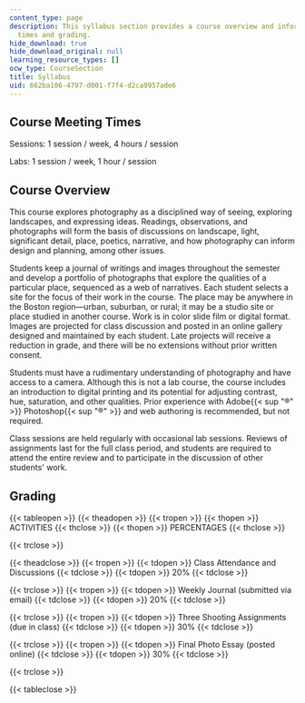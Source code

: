 ```yaml
---
content_type: page
description: This syllabus section provides a course overview and information on meeting
  times and grading.
hide_download: true
hide_download_original: null
learning_resource_types: []
ocw_type: CourseSection
title: Syllabus
uid: 662ba106-4797-d001-f7f4-d2ca9957ade6
---
```


Course Meeting Times
--------------------

Sessions: 1 session / week, 4 hours / session

Labs: 1 session / week, 1 hour / session

Course Overview
---------------

This course explores photography as a disciplined way of seeing, exploring landscapes, and expressing ideas. Readings, observations, and photographs will form the basis of discussions on landscape, light, significant detail, place, poetics, narrative, and how photography can inform design and planning, among other issues.

Students keep a journal of writings and images throughout the semester and develop a portfolio of photographs that explore the qualities of a particular place, sequenced as a web of narratives. Each student selects a site for the focus of their work in the course. The place may be anywhere in the Boston region—urban, suburban, or rural; it may be a studio site or place studied in another course. Work is in color slide film or digital format. Images are projected for class discussion and posted in an online gallery designed and maintained by each student. Late projects will receive a reduction in grade, and there will be no extensions without prior written consent.

Students must have a rudimentary understanding of photography and have access to a camera. Although this is not a lab course, the course includes an introduction to digital printing and its potential for adjusting contrast, hue, saturation, and other qualities. Prior experience with Adobe{{< sup "®" >}} Photoshop{{< sup "®" >}} and web authoring is recommended, but not required.

Class sessions are held regularly with occasional lab sessions. Reviews of assignments last for the full class period, and students are required to attend the entire review and to participate in the discussion of other students' work.

Grading
-------

{{< tableopen >}}
{{< theadopen >}}
{{< tropen >}}
{{< thopen >}}
ACTIVITIES
{{< thclose >}}
{{< thopen >}}
PERCENTAGES
{{< thclose >}}

{{< trclose >}}

{{< theadclose >}}
{{< tropen >}}
{{< tdopen >}}
Class Attendance and Discussions
{{< tdclose >}}
{{< tdopen >}}
20%
{{< tdclose >}}

{{< trclose >}}
{{< tropen >}}
{{< tdopen >}}
Weekly Journal (submitted via email)
{{< tdclose >}}
{{< tdopen >}}
20%
{{< tdclose >}}

{{< trclose >}}
{{< tropen >}}
{{< tdopen >}}
Three Shooting Assignments (due in class)
{{< tdclose >}}
{{< tdopen >}}
30%
{{< tdclose >}}

{{< trclose >}}
{{< tropen >}}
{{< tdopen >}}
Final Photo Essay (posted online)
{{< tdclose >}}
{{< tdopen >}}
30%
{{< tdclose >}}

{{< trclose >}}

{{< tableclose >}}